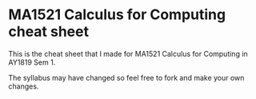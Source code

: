 # MA1521 Calculus for Computing cheat sheet
This is the cheat sheet that I made for MA1521 Calculus for Computing in AY1819 Sem 1. 

The syllabus may have changed so feel free to fork and make your own changes. 
